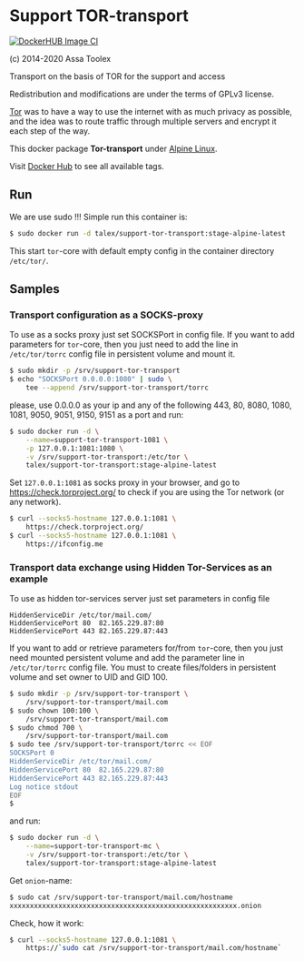 
# Support TOR-transport

[![DockerHUB Image CI](https://github.com/AssaToolex/support-tor-transport/workflows/DockerHUB%20Image%20CI/badge.svg)](https://hub.docker.com/r/talex/support-tor-transport)

(c) 2014-2020 Assa Toolex

Transport on the basis of TOR for the support
and access

Redistribution and modifications are under
the terms of GPLv3 license.

[Tor][1] was to have a way to use the internet
with as much privacy as possible, and the idea
was to route traffic through multiple servers
and encrypt it each step of the way.

This docker package **Tor-transport**
under [Alpine Linux][2].

Visit [Docker Hub][3] to see all available tags.

[1]: https://www.torproject.org/
[2]: https://alpinelinux.org/
[3]: https://hub.docker.com/r/talex/support-tor-transport/


## Run

We are use sudo !!!
Simple run this container is:
```sh
$ sudo docker run -d talex/support-tor-transport:stage-alpine-latest
```
This start `tor`-core with default empty config
in the container directory `/etc/tor/`.


## Samples

### Transport configuration as a SOCKS-proxy

To use as a socks proxy just set SOCKSPort in 
config file.
If you want to add parameters for `tor`-core, then 
you just need to add the line in `/etc/tor/torrc` 
config file in persistent volume and mount it.
```sh
$ sudo mkdir -p /srv/support-tor-transport
$ echo "SOCKSPort 0.0.0.0:1080" | sudo \
    tee --append /srv/support-tor-transport/torrc
```
please, use 0.0.0.0 as your ip and any of the following 
443, 80, 8080, 1080, 1081, 9050, 9051, 9150, 9151 as 
a port and run:
```sh
$ sudo docker run -d \
    --name=support-tor-transport-1081 \
    -p 127.0.0.1:1081:1080 \
    -v /srv/support-tor-transport:/etc/tor \
    talex/support-tor-transport:stage-alpine-latest
```
Set `127.0.0.1:1081` as socks proxy in your browser,
and go to https://check.torproject.org/ to check
if you are using the Tor network (or any network).
```sh
$ curl --socks5-hostname 127.0.0.1:1081 \
    https://check.torproject.org/
$ curl --socks5-hostname 127.0.0.1:1081 \
    https://ifconfig.me
```

### Transport data exchange using Hidden Tor-Services as an example

To use as hidden tor-services server just 
set parameters in config file
```
HiddenServiceDir /etc/tor/mail.com/
HiddenServicePort 80  82.165.229.87:80
HiddenServicePort 443 82.165.229.87:443
```
If you want to add or retrieve parameters for/from 
`tor`-core, then you just need mounted persistent 
volume and add the parameter line in `/etc/tor/torrc` 
config file. You must to create files/folders in 
persistent volume and set owner to UID and GID 100.
```sh
$ sudo mkdir -p /srv/support-tor-transport \
    /srv/support-tor-transport/mail.com
$ sudo chown 100:100 \
    /srv/support-tor-transport/mail.com
$ sudo chmod 700 \
    /srv/support-tor-transport/mail.com
$ sudo tee /srv/support-tor-transport/torrc << EOF
SOCKSPort 0
HiddenServiceDir /etc/tor/mail.com/
HiddenServicePort 80  82.165.229.87:80
HiddenServicePort 443 82.165.229.87:443
Log notice stdout
EOF
$
```
and run:
```sh
$ sudo docker run -d \
    --name=support-tor-transport-mc \
    -v /srv/support-tor-transport:/etc/tor \
    talex/support-tor-transport:stage-alpine-latest
```
Get `onion`-name:
```sh
$ sudo cat /srv/support-tor-transport/mail.com/hostname
xxxxxxxxxxxxxxxxxxxxxxxxxxxxxxxxxxxxxxxxxxxxxxxxxxxxxxxx.onion
```
Check, how it work:
```sh
$ curl --socks5-hostname 127.0.0.1:1081 \
    https://`sudo cat /srv/support-tor-transport/mail.com/hostname`
```
